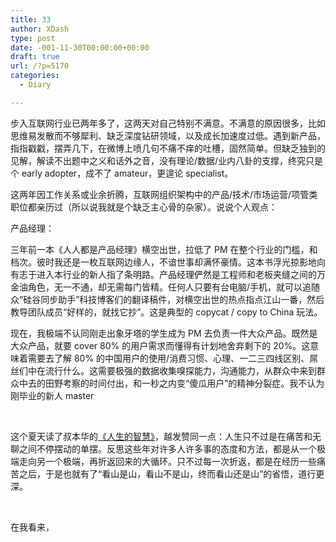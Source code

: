 ```yaml
---
title: 33
author: XDash
type: post
date: -001-11-30T00:00:00+00:00
draft: true
url: /?p=5170
categories:
  - Diary

---
```

步入互联网行业已两年多了，这两天对自己特别不满意。不满意的原因很多，比如思维易发散而不够犀利、缺乏深度钻研领域，以及成长加速度过低。遇到新产品，指指戳戳，摆弄几下，在微博上喷几句不痛不痒的吐槽，固然简单。但缺乏独到的见解，解读不出题中之义和话外之音，没有理论/数据/业内八卦的支撑，终究只是个 early adopter，成不了 amateur，更遑论 specialist。

这两年因工作关系或业余折腾，互联网组织架构中的产品/技术/市场运营/项管类职位都亲历过（所以说我就是个缺乏主心骨的杂家）。说说个人观点：

产品经理：

三年前一本《人人都是产品经理》横空出世，拉低了 PM 在整个行业的门槛，和档次。彼时我还是一枚互联网边缘人，不谙世事却满怀豪情。这本书浮光掠影地向有志于进入本行业的新人指了条明路。产品经理俨然是工程师和老板夹缝之间的万金油角色，无一不通，却无需每门皆精。任何人只要有台电脑/手机，就可以追随众“硅谷同步助手”科技博客们的翻译稿件，对横空出世的热点指点江山一番，然后教导团队成员“好样的，就找它抄”。这是典型的 copycat / copy to China 玩法。

现在，我极端不认同刚走出象牙塔的学生成为 PM 去负责一件大众产品。既然是大众产品，就要 cover 80% 的用户需求而懂得有计划地舍弃剩下的 20%。这意味着需要去了解 80% 的中国用户的使用/消费习惯、心理、一二三四线区别、屌丝们中在流行什么。这需要极强的数据收集嗅探能力，沟通能力，从群众中来到群众中去的田野考察的时间付出，和一秒之内变“傻瓜用户”的精神分裂症。我不认为刚毕业的新人 master

&nbsp;

这个夏天读了叔本华的<a href="http://book.douban.com/subject/1292409/" target="_blank">《人生的智慧》</a>，越发赞同一点：人生只不过是在痛苦和无聊之间不停摆动的单摆。反思这些年对许多人许多事的态度和方法，都是从一个极端走向另一个极端，再折返回来的大循环。只不过每一次折返，都是在经历一些痛苦之后，于是也就有了“看山是山，看山不是山，终而看山还是山”的省悟，道行更深。

&nbsp;

在我看来，